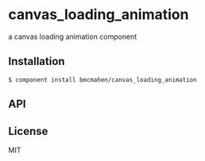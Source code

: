 
# canvas_loading_animation

  a canvas loading animation component

## Installation

    $ component install bmcmahen/canvas_loading_animation

## API

   

## License

  MIT
